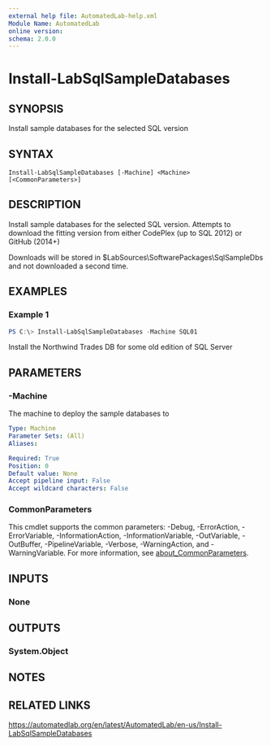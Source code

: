 ```yaml
---
external help file: AutomatedLab-help.xml
Module Name: AutomatedLab
online version:
schema: 2.0.0
---
```


# Install-LabSqlSampleDatabases

## SYNOPSIS
Install sample databases for the selected SQL version

## SYNTAX

```
Install-LabSqlSampleDatabases [-Machine] <Machine> [<CommonParameters>]
```

## DESCRIPTION
Install sample databases for the selected SQL version.
Attempts to download the fitting version from either CodePlex (up to SQL 2012) or GitHub (2014+)

Downloads will be stored in $LabSources\SoftwarePackages\SqlSampleDbs and not downloaded a second time.

## EXAMPLES

### Example 1
```powershell
PS C:\> Install-LabSqlSampleDatabases -Machine SQL01
```

Install the Northwind Trades DB for some old edition of SQL Server

## PARAMETERS

### -Machine
The machine to deploy the sample databases to

```yaml
Type: Machine
Parameter Sets: (All)
Aliases:

Required: True
Position: 0
Default value: None
Accept pipeline input: False
Accept wildcard characters: False
```

### CommonParameters
This cmdlet supports the common parameters: -Debug, -ErrorAction, -ErrorVariable, -InformationAction, -InformationVariable, -OutVariable, -OutBuffer, -PipelineVariable, -Verbose, -WarningAction, and -WarningVariable. For more information, see [about_CommonParameters](http://go.microsoft.com/fwlink/?LinkID=113216).

## INPUTS

### None
## OUTPUTS

### System.Object
## NOTES

## RELATED LINKS
https://automatedlab.org/en/latest/AutomatedLab/en-us/Install-LabSqlSampleDatabases
